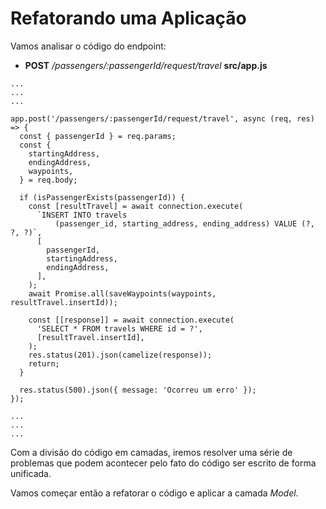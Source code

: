 # Refatorando uma Aplicação

Vamos analisar o código do endpoint:
  - __POST__ _/passengers/:passengerId/request/travel_
__src/app.js__
```
...
...
...

app.post('/passengers/:passengerId/request/travel', async (req, res) => {
  const { passengerId } = req.params;
  const {
    startingAddress,
    endingAddress,
    waypoints,
  } = req.body;

  if (isPassengerExists(passengerId)) {
    const [resultTravel] = await connection.execute(
      `INSERT INTO travels 
          (passenger_id, starting_address, ending_address) VALUE (?, ?, ?)`,
      [
        passengerId,
        startingAddress,
        endingAddress,
      ],
    );
    await Promise.all(saveWaypoints(waypoints, resultTravel.insertId));

    const [[response]] = await connection.execute(
      'SELECT * FROM travels WHERE id = ?',
      [resultTravel.insertId],
    );
    res.status(201).json(camelize(response));
    return;
  }

  res.status(500).json({ message: 'Ocorreu um erro' });
});

...
...
...
```

Com a divisão do código em camadas, iremos resolver uma série de problemas que podem acontecer pelo fato do código ser escrito de forma unificada.

Vamos começar então a refatorar o código e aplicar a camada _Model_.